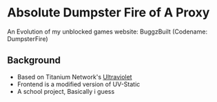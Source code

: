 # Absolute Dumpster Fire of A Proxy
An Evolution of my unblocked games website: BuggzBuilt (Codename: DumpsterFire)

## Background
- Based on Titanium Network's <a href="https://github.com/titaniumnetwork-dev/Ultraviolet">Ultraviolet</a>
- Frontend is a modified version of UV-Static
- A school project, Basically i guess